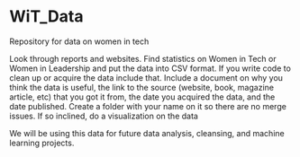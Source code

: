 # WiT_Data
Repository for data on women in tech


Look through reports and websites. 
Find statistics on Women in Tech or Women in Leadership and put the data into CSV format. 
If you write code to clean up or acquire the data include that. 
Include a document on why you think the data is useful, the link to the source (website, book, magazine article, etc) that you got it from, the date you acquired the data, and the date published. 
Create a folder with your name on it so there are no merge issues. 
If so inclined, do a visualization on the data

We will be using this data for future data analysis, cleansing, and machine learning projects. 